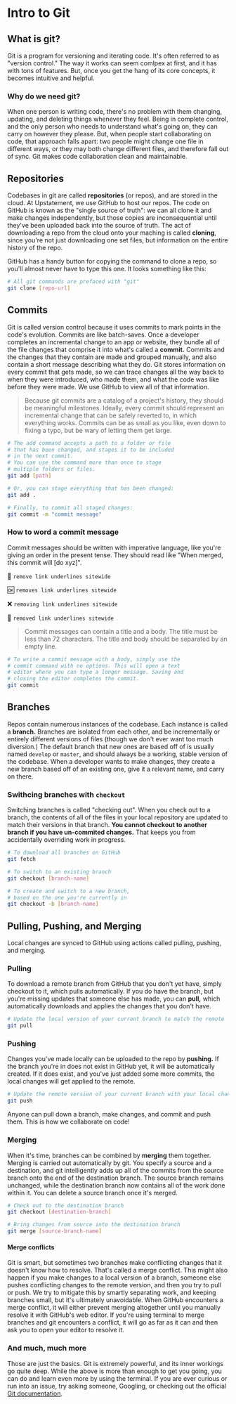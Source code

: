 # Intro to Git

## What is git?

Git is a program for versioning and iterating code. It's often referred to as "version control." The way it works can seem comlpex at first, and it has with tons of features. But, once you get the hang of its core concepts, it becomes intuitive and helpful.

### Why do we need git?

When one person is writing code, there's no problem with them changing, updating, and deleting things whenever they feel. Being in complete control, and the only person who needs to understand what's going on, they can carry on however they please. But, when people start collaborating on code, that approach falls apart: two people might change one file in different ways, or they may both change different files, and therefore fall out of sync. Git makes code collaboration clean and maintainable.

## Repositories

Codebases in git are called **repositories** (or repos), and are stored in the cloud. At Upstatement, we use GitHub to host our repos. The code on GitHub is known as the "single source of truth": we can all clone it and make changes independently, but those copies are inconsequential until they've been uploaded back into the source of truth. The act of downloading a repo from the cloud onto your maching is called **cloning**, since you're not just downloading one set files, but information on the entire history of the repo.

GitHub has a handy button for copying the command to clone a repo, so you'll almost never have to type this one. It looks something like this:

```sh
# All git commands are prefaced with "git"
git clone [repo-url]
```

## Commits

Git is called version control because it uses commits to mark points in the code's evolution. Commits are like batch-saves. Once a developer completes an incremental change to an app or website, they bundle all of the file changes that comprise it into what's called a **commit.** Commits and the changes that they contain are made and grouped manually, and also contain a short message describing what they do. Git stores information on every commit that gets made, so we can trace changes all the way back to when they were introduced, who made them, and what the code was like before they were made. We use GitHub to view all of that information.

> Because git commits are a catalog of a project's history, they should be meaningful milestones. Ideally, every commit should represent an incremental change that can be safely reverted to, in which everything works. Commits can be as small as you like, even down to fixing a typo, but be wary of letting them get large.

```sh
# The add command accepts a path to a folder or file
# that has been changed, and stages it to be included
# in the next commit.
# You can use the command more than once to stage
# multiple folders or files.
git add [path]

# Or, you can stage everything that has been changed:
git add .

# Finally, to commit all staged changes:
git commit -m "commit message"
```

### How to word a commit message

Commit messages should be written with imperative language, like you're giving an order in the present tense. They should read like "When merged, this commit will [do xyz]".

:100: `remove link underlines sitewide`

:ok: `removes link underlines sitewide`

:x: `removing link underlines sitewide`

🤮 `removed link underlines sitewide`

> Commit messages can contain a title and a body. The title must be less than 72 characters. The title and body should be separated by an empty line.

```sh
# To write a commit message with a body, simply use the
# commit command with no options. This will open a text
# editor where you can type a longer message. Saving and
# closing the editor completes the commit.
git commit
```

## Branches

Repos contain numerous instances of the codebase. Each instance is called a **branch.** Branches are isolated from each other, and be incrementally or entirely different versions of files (though we don't ever want too much diversion.) The default branch that new ones are based off of is usually named `develop` or `master`, and should always be a working, stable version of the codebase. When a developer wants to make changes, they create a new branch based off of an existing one, give it a relevant name, and carry on there.

### Swithcing branches with `checkout`

Switching branches is called "checking out". When you check out to a branch, the contents of all of the files in your local repository are updated to match their versions in that branch. **You cannot checkout to another branch if you have un-commited changes.** That keeps you from accidentally overriding work in progress.

```sh
# To download all branches on GitHub
git fetch

# To switch to an existing branch
git checkout [branch-name]

# To create and switch to a new branch,
# based on the one you're currently in
git checkout -b [branch-name]
```

## Pulling, Pushing, and Merging

Local changes are synced to GitHub using actions called pulling, pushing, and merging.

### Pulling

To download a remote branch from GitHub that you don't yet have, simply checkout to it, which pulls automatically. If you do have the branch, but you're missing updates that someone else has made, you can **pull,** which automatically downloads and applies the changes that you don't have.

```sh
# Update the local version of your current branch to match the remote
git pull
```

### Pushing

Changes you've made locally can be uploaded to the repo by **pushing.** If the branch you're in does not exist in GitHub yet, it will be automatically created. If it does exist, and you've just added some more commits, the local changes will get applied to the remote.

```sh
# Update the remote version of your current branch with your local changes
git push
```

Anyone can pull down a branch, make changes, and commit and push them. This is how we collaborate on code!

### Merging

When it's time, branches can be combined by **merging** them together. Merging is carried out automatically by git. You specify a source and a destination, and git intelligently adds up all of the commits from the source branch onto the end of the destination branch. The source branch remains unchanged, while the destination branch now contains all of the work done within it. You can delete a source branch once it's merged.

```sh
# Check out to the destination branch
git checkout [destination-branch]

# Bring changes from source into the destination branch
git merge [source-branch-name]
```

#### Merge conflicts

Git is smart, but sometimes two branches make conflicting changes that it doesn't know how to resolve. That's called a merge conflict. This might also happen if you make changes to a local version of a branch, someone else pushes conflicting changes to the remote version, and then you try to pull or push. We try to mitigate this by smartly separating work, and keeping branches small, but it's ultimately unavoidable. When GitHub encounters a merge conflict, it will either prevent merging altogether until you manually resolve it with GitHub's web editor. If you're using terminal to merge branches and git encounters a conflict, it will go as far as it can and then ask you to open your editor to resolve it.

### And much, much more

Those are just the basics. Git is extremely powerful, and its inner workings go quite deep. While the above is more than enough to get you going, you can do and learn even more by using the terminal. If you are ever curious or run into an issue, try asking someone, Googling, or checking out the official [Git documentation](https://git-scm.com/docs).
